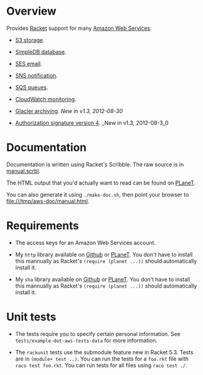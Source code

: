 Overview
========

Provides [Racket](http://www.racket-lang.org) support for many [Amazon
Web Services](http://aws.amazon.com/documentation/):

* [S3 storage](http://docs.amazonwebservices.com/AmazonS3/latest/dev/Welcome.html).

* [SimpleDB database](http://docs.amazonwebservices.com/AmazonSimpleDB/latest/DeveloperGuide/Welcome.html).

* [SES email](http://docs.amazonwebservices.com/ses/latest/DeveloperGuide/Welcome.html).

* [SNS notification](http://docs.amazonwebservices.com/sns/latest/api/Welcome.html?r=9480).

* [SQS queues](http://docs.amazonwebservices.com/AWSSimpleQueueService/latest/SQSDeveloperGuide/Welcome.html).

* [CloudWatch monitoring](http://docs.amazonwebservices.com/AmazonCloudWatch/latest/DeveloperGuide/Welcome.html).

* [Glacier
  archiving](http://docs.amazonwebservices.com/amazonglacier/latest/dev/introduction.html). _New in v1.3, 2012-08-30_

* [Authorization signature version 4](http://docs.amazonwebservices.com/general/latest/gr/signature-version-4.html).  _New in v1.3, 2012-08-3_0


Documentation
=============

Documentation is written using Racket's Scribble. The raw source is in
[manual.scrbl](https://github.com/greghendershott/aws/blob/master/manual.scrbl).

The HTML output that you'd actually want to read can be found on
[PLaneT](http://planet.plt-scheme.org/package-source/gh/aws.plt/1/2/planet-docs/manual/index.html).

You can also generate it using `./make-doc.sh`, then point your browser to
[file:///tmp/aws-doc/manual.html](file:///tmp/aws-doc/manual.html).


Requirements
============

* The access keys for an Amazon Web Services account.

* My `http` library available on
  [Github](https://github.com/greghendershott/http) or
  [PLaneT](http://planet.plt-scheme.org/display.ss?package=http.plt&owner=gh). 
  You don't have to install this mannually as Racket's `(require (planet ...))`
  should automatically install it.

* My `sha` library available on
  [Github](https://github.com/greghendershott/sha) or
  [PLaneT](http://planet.plt-scheme.org/display.ss?package=sha.plt&owner=gh). 
  You don't have to install this mannually as Racket's `(require (planet ...))`
  should automatically install it.

Unit tests
==========

* The tests require you to specify certain personal information. See
  `tests/example-dot-aws-tests-data` for more information.

* The `rackunit` tests use the submodule feature new in Racket 5.3. Tests are
  in `(module+ test ..)`. You can run the tests for a `foo.rkt` file with
  `raco test foo.rkt`. You can run tests for all files using `raco test ./`.

